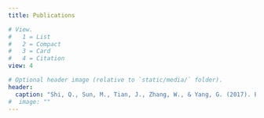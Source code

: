 ```yaml
---
title: Publications

# View.
#   1 = List
#   2 = Compact
#   3 = Card
#   4 = Citation
view: 4

# Optional header image (relative to `static/media/` folder).
header:
  caption: "Shi, Q., Sun, M., Tian, J., Zhang, W., & Yang, G. (2017). Photophysical properties of chiral covalent organic cages. Computational and Theoretical Chemistry, 1120, 1-7."
#  image: ""
---
```

